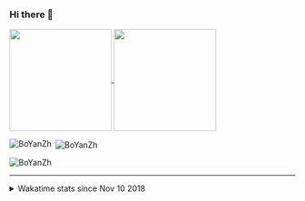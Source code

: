 ### Hi there 👋

<!--
**BoYanZh/BoYanZh** is a ✨ _special_ ✨ repository because its `README.md` (this file) appears on your GitHub profile.

Here are some ideas to get you started:

- 🔭 I’m currently working on ...
- 🌱 I’m currently learning ...
- 👯 I’m looking to collaborate on ...
- 🤔 I’m looking for help with ...
- 💬 Ask me about ...
- 📫 How to reach me: ...
- 😄 Pronouns: ...
- ⚡ Fun fact: ...
-->

<a href="https://github.com/anuraghazra/github-readme-stats">
  <img align="center" height="180" src="https://github-readme-stats.vercel.app/api?username=BoYanZh&show_icons=true&theme=dark&include_all_commits=true" />
</a>
<a href="https://github.com/anuraghazra/github-readme-stats">
  <img align="center" height="180" src="https://github-readme-stats.vercel.app/api/top-langs/?username=BoYanZh&layout=compact&theme=dark" />
</a>

<p><img align="left" src="https://github-readme-stats.vercel.app/api/top-langs?username=BoYanZh&show_icons=true&locale=en&layout=compact" alt="BoYanZh" /></p>

<p>&nbsp;<img align="center" src="https://github-readme-stats.vercel.app/api?username=BoYanZh&show_icons=true&locale=en" alt="BoYanZh" /></p>

<p><img align="center" src="https://github-readme-streak-stats.herokuapp.com/?user=BoYanZh&" alt="BoYanZh" /></p>


<hr>

<details>
  <summary>Wakatime stats since Nov 10 2018</summary>
  <br><br>
  <a href="https://github.com/anuraghazra/github-readme-stats">
    <img align="center" src="https://github-readme-stats.vercel.app/api/wakatime?username=BoYanZh&layout=compact&theme=dark" />
  </a>
</details>
